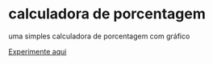 # calculadora de porcentagem
uma simples calculadora de porcentagem com gráfico


[Experimente aqui]()
